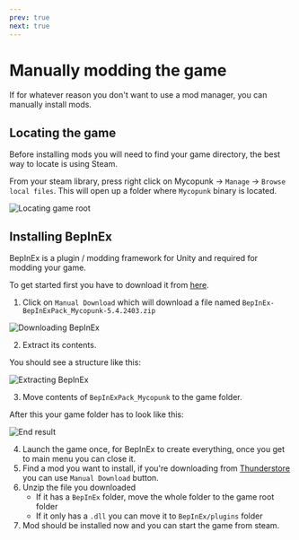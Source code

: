 ```yaml
---
prev: true
next: true
---
```


# Manually modding the game

If for whatever reason you don't want to use a mod manager, you can manually install mods.

## Locating the game

Before installing mods you will need to find your game directory, the best way to locate is using Steam.

From your steam library, press right click on Mycopunk -> `Manage` -> `Browse local files`.
This will open up a folder where `Mycopunk` binary is located.

![Locating game root](/images/installation/manual/locating_game_folder.png)

## Installing BepInEx

BepInEx is a plugin / modding framework for Unity and required for modding your game.

To get started first you have to download it from [here](https://thunderstore.io/c/mycopunk/p/BepInEx/BepInExPack_Mycopunk/).

1. Click on `Manual Download` which will download a file named `BepInEx-BepInExPack_Mycopunk-5.4.2403.zip`

![Downloading BepInEx](/images/installation/manual/downloading_bie.png)

2. Extract its contents.

You should see a structure like this:

![Extracting BepInEx](/images/installation/manual/extracting_bie.png)

3. Move contents of `BepInExPack_Mycopunk` to the game folder.

After this your game folder has to look like this:

![End result](/images/installation/manual/end_structure.png)

4. Launch the game once, for BepInEx to create everything, once you get to main menu you can close it.
5. Find a mod you want to install, if you're downloading from [Thunderstore](https://thunderstore.io/c/mycopunk/)
you can use `Manual Download` button.
6. Unzip the file you downloaded
    - If it has a `BepInEx` folder, move the whole folder to the game root folder
    - If it only has a `.dll` you can move it to `BepInEx/plugins` folder
7. Mod should be installed now and you can start the game from steam.